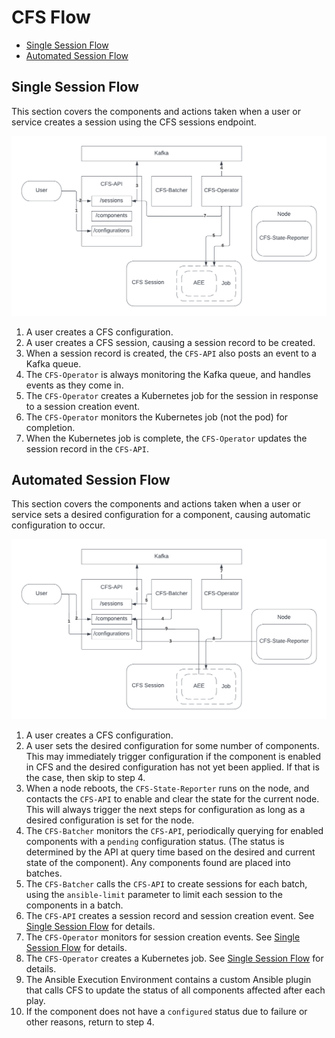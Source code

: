 # CFS Flow

* [Single Session Flow](#single_session_flow)
* [Automated Session Flow](#automated_session_flow)

<a name="single_session_flow"></a>

## Single Session Flow

This section covers the components and actions taken when a user or service creates a session using the CFS sessions endpoint.

![Single Session Flow](../../img/operations/CFS_Single_Session_Flow.png)

1. A user creates a CFS configuration.
2. A user creates a CFS session, causing a session record to be created.
3. When a session record is created, the `CFS-API` also posts an event to a Kafka queue.
4. The `CFS-Operator` is always monitoring the Kafka queue, and handles events as they come in.
5. The `CFS-Operator` creates a Kubernetes job for the session in response to a session creation event.
6. The `CFS-Operator` monitors the Kubernetes job (not the pod) for completion.
7. When the Kubernetes job is complete, the `CFS-Operator` updates the session record in the `CFS-API`.

<a name="automated_session_flow"></a>

## Automated Session Flow

This section covers the components and actions taken when a user or service sets a desired configuration for a component, causing automatic configuration to occur.

![Automated Session Flow](../../img/operations/CFS_Automated_Session_Flow.png)

1. A user creates a CFS configuration.
2. A user sets the desired configuration for some number of components. This may immediately trigger configuration if the component is enabled in CFS and the desired
   configuration has not yet been applied. If that is the case, then skip to step 4.
3. When a node reboots, the `CFS-State-Reporter` runs on the node, and contacts the `CFS-API` to enable and clear the state for the current node. This will always trigger
   the next steps for configuration as long as a desired configuration is set for the node.
4. The `CFS-Batcher` monitors the `CFS-API`, periodically querying for enabled components with a `pending` configuration status. (The status is determined by the API at
   query time based on the desired and current state of the component). Any components found are placed into batches.
5. The `CFS-Batcher` calls the `CFS-API` to create sessions for each batch, using the `ansible-limit` parameter to limit each session to the components in a batch.
6. The `CFS-API` creates a session record and session creation event. See [Single Session Flow](#single_session_flow) for details.
7. The `CFS-Operator` monitors for session creation events. See [Single Session Flow](#single_session_flow) for details.
8. The `CFS-Operator` creates a Kubernetes job. See [Single Session Flow](#single_session_flow) for details.
9. The Ansible Execution Environment contains a custom Ansible plugin that calls CFS to update the status of all components affected after each play.
10. If the component does not have a `configured` status due to failure or other reasons, return to step 4.
